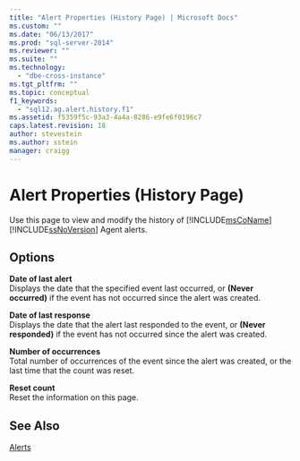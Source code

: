 ```yaml
---
title: "Alert Properties (History Page) | Microsoft Docs"
ms.custom: ""
ms.date: "06/13/2017"
ms.prod: "sql-server-2014"
ms.reviewer: ""
ms.suite: ""
ms.technology: 
  - "dbe-cross-instance"
ms.tgt_pltfrm: ""
ms.topic: conceptual
f1_keywords: 
  - "sql12.ag.alert.history.f1"
ms.assetid: f5359f5c-93a3-4a4a-8286-e9fe6f0196c7
caps.latest.revision: 18
author: stevestein
ms.author: sstein
manager: craigg
---
```

# Alert Properties (History Page)
  Use this page to view and modify the history of [!INCLUDE[msCoName](../../includes/msconame-md.md)] [!INCLUDE[ssNoVersion](../../includes/ssnoversion-md.md)] Agent alerts.  
  
## Options  
 **Date of last alert**  
 Displays the date that the specified event last occurred, or **(Never occurred)** if the event has not occurred since the alert was created.  
  
 **Date of last response**  
 Displays the date that the alert last responded to the event, or **(Never responded)** if the event has not occurred since the alert was created.  
  
 **Number of occurrences**  
 Total number of occurrences of the event since the alert was created, or the last time that the count was reset.  
  
 **Reset count**  
 Reset the information on this page.  
  
## See Also  
 [Alerts](alerts.md)  
  
  

